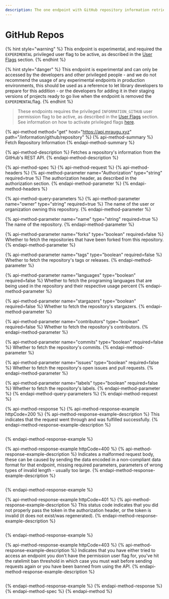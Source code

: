 ```yaml
---
description: The one endpoint with GitHub repository information retrieval functionality.
---
```


# GitHub Repos

{% hint style="warning" %}
This endpoint is experimental, and required the `EXPERIMENTAL` privileged user flag to be active, as described in the [User Flags](../basics/intents.md#what-are-user-flags) section.
{% endhint %}

{% hint style="danger" %}
This endpoint is experimental and can only be accessed by the developers and other privileged people - and we do not recommend the usage of any experimental endpoints in production environments, this should be used as a reference to let library developers to prepare for this addition - or the developers for adding it in their staging versions of projects ready to go live when the endpoint is removed the `EXPERIMENTAL`flag.
{% endhint %}

> These endpoints requires the privileged `INFORMATION_GITHUB` user permission flag to be active, as described in the [User Flags](../basics/intents.md#what-are-user-flags) section. See information on how to activate privileged flags [here](../basics/intents.md#activating-privileged-flags).

{% api-method method="get" host="https://api.mraugu.xyz" path="/information/github/repository" %}
{% api-method-summary %}
Fetch Repository Information
{% endapi-method-summary %}

{% api-method-description %}
Fetches a repository's information from the GitHub's REST API.
{% endapi-method-description %}

{% api-method-spec %}
{% api-method-request %}
{% api-method-headers %}
{% api-method-parameter name="Authorization" type="string" required=true %}
The authorization header, as described in the authorization section.
{% endapi-method-parameter %}
{% endapi-method-headers %}

{% api-method-query-parameters %}
{% api-method-parameter name="owner" type="string" required=true %}
The name of the user or organization owning this repository.
{% endapi-method-parameter %}

{% api-method-parameter name="name" type="string" required=true %}
The name of the repository.
{% endapi-method-parameter %}

{% api-method-parameter name="forks" type="boolean" required=false %}
Whether to fetch the repositories that have been forked from this repository.
{% endapi-method-parameter %}

{% api-method-parameter name="tags" type="boolean" required=false %}
Whether to fetch the repository's tags or releases.
{% endapi-method-parameter %}

{% api-method-parameter name="languages" type="boolean" required=false %}
Whether to fetch the programing languages that are being used in the repository and their respective usage percent
{% endapi-method-parameter %}

{% api-method-parameter name="stargazers" type="boolean" required=false %}
Whether to fetch the repository's stargazers.
{% endapi-method-parameter %}

{% api-method-parameter name="contributors" type="boolean" required=false %}
Whether to fetch the repository's contributors.
{% endapi-method-parameter %}

{% api-method-parameter name="commits" type="boolean" required=false %}
Whether to fetch the repository's commits.
{% endapi-method-parameter %}

{% api-method-parameter name="issues" type="boolean" required=false %}
Whether to fetch the repository's open issues and pull requests.
{% endapi-method-parameter %}

{% api-method-parameter name="labels" type="boolean" required=false %}
Whether to fetch the repository's labels.
{% endapi-method-parameter %}
{% endapi-method-query-parameters %}
{% endapi-method-request %}

{% api-method-response %}
{% api-method-response-example httpCode=200 %}
{% api-method-response-example-description %}
This indicates that the request went through and was fulfilled successfully.
{% endapi-method-response-example-description %}

```

```
{% endapi-method-response-example %}

{% api-method-response-example httpCode=400 %}
{% api-method-response-example-description %}
Indicates a malformed request body, these can be caused by sending the data encoded in a non-compliant data format for that endpoint, missing required parameters, parameters of wrong types of invalid length - usually too large.
{% endapi-method-response-example-description %}

```

```
{% endapi-method-response-example %}

{% api-method-response-example httpCode=401 %}
{% api-method-response-example-description %}
This status code indicates that you did not properly pass the token in the authorization header, or the token is invalid \(it does not exist/was regenerated\).
{% endapi-method-response-example-description %}

```

```
{% endapi-method-response-example %}

{% api-method-response-example httpCode=403 %}
{% api-method-response-example-description %}
Indicates that you have either tried to access an endpoint you don't have the permission user flag for, you've hit the ratelimit ban threshold in which case you must wait before sending requests again or you have been banned from using the API.
{% endapi-method-response-example-description %}

```

```
{% endapi-method-response-example %}
{% endapi-method-response %}
{% endapi-method-spec %}
{% endapi-method %}

